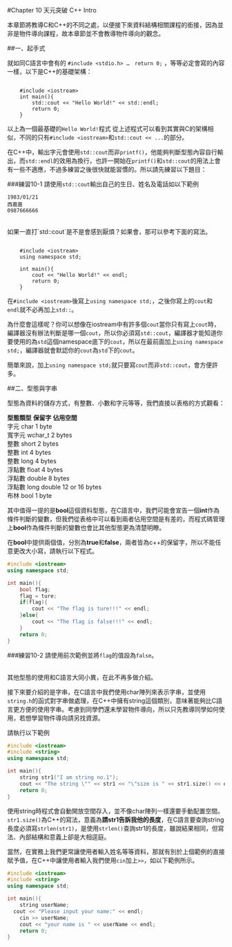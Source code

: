 #Chapter 10 天元突破 C++ Intro

本章節將教導C和C++的不同之處，以便接下來資料結構相關課程的銜接，因為並非是物件導向課程，故本章節並不會教導物件導向的觀念。

##一、起手式

就如同C語言中會有的 `#include <stdio.h> …　return 0;` ，等等必定會寫的內容一樣，以下是C++的基礎架構：

```

	#include <iostream>
	int main(){
		std::cout << "Hello World!" << std::endl;
		return 0;
	}
```

以上為一個最基礎的`Hello World!`程式 從上述程式可以看到其實與C的架構相似，不同的只有`#include <iostream>`和`std::cout << ...`的部分。

在C++中，輸出字元會使用`std::cout`而非`printf()`，他能夠判斷型態內容自行輸出，而`std::endl`的效用為換行，也許一開始在`printf()`和`std::cout`的用法上會有一些不適應，不過多練習之後很快就能習慣的。所以請先練習以下題目：

###練習10-1
請使用`std::cout`輸出自己的生日、姓名及電話如以下範例

	1983/01/21
	西嘉嘉
	0987666666
<br>
如果一直打`std::cout`是不是會感到厭煩？如果會，那可以參考下面的寫法。

```

	#include <iostream>
	using namespace std;

	int main(){
		cout << "Hello World!" << endl;
		return 0;
	}
```


在`#include <iostream>`後寫上`using namespace std;`，之後你寫上的`cout`和`endl`就不必再加上`std::`。

為什麼會這樣呢？你可以想像在iostream中有許多個`cout`當你只有寫上`cout`時，編譯器沒有辦法判斷是哪一個`cout`，所以你必須寫`std::cout`，編譯器才能知道你要使用的為`std`這個namespace底下的`cout`，所以在最前面加上`using namespace std;`，編譯器就會默認你的`cout`為`std`下的`cout`。

簡單來說，加上`using namespace std;`就只要寫`cout`而非`std::cout`，會方便許多。


##二、型態與字串

型態為資料的儲存方式，有整數、小數和字元等等，我們直接以表格的方式觀看：

**型態類型**	**保留字**	**佔用空間** <br>
字元	    char	1 byte <br>
寬字元	wchar_t	2 bytes <br>
整數	    short	2 bytes <br>
整數	    int	    4 bytes <br>
整數	    long	4 bytes <br>
浮點數	float	4 bytes <br>
浮點數	double	8 bytes <br>
浮點數	long double	12 or 16 bytes <br>
布林	    bool	1 byte <br>

其中值得一提的是**bool**這個資料型態，在C語言中，我們可能會宣告一個**int**作為條件判斷的變數，但我們從表格中可以看到兩者佔用空間是有差的，而程式碼管理上**bool**作為條件判斷的變數也會比其他型態更為清楚明瞭。

在**bool**中提供兩個值，分別為**true**和**false**，兩者皆為c++的保留字，所以不能任意更改大小寫，請執行以下程式。

```c++
#include <iostream>
using namespace std;

int main(){
	bool flag;
	flag = ture;
	if(flag){
		cout << "The flag is ture!!!" << endl;
	}else{
		cout << "The flag is false!!!" << endl;
	}
	return 0;
}
```

###練習10-2
請使用前次範例並將`flag`的值設為`false`。

<br>
其他型態的使用和C語言大同小異，在此不再多做介紹。

接下來要介紹的是字串，在C語言中我們使用char陣列來表示字串，並使用`string.h`的函式對字串做處理，在C++中擁有string這個類別，意味著能夠比C語言更方便的使用字串。考慮到同學們還未學習物件導向，所以只先教導同學如何使用，若想學習物件導向請另找資源。

請執行以下範例

```c++
#include <iostream>
#include <string>
using namespace std;

int main(){
	string str1("I am string no.1");
	cout << "The string \"" << str1 << "\"size is " << str1.size() << endl;
	return 0;
}
```

使用string時程式會自動開放空間存入，並不像char陣列一樣還要手動配置空間。`str1.size()`為C++的寫法，意義為**請str1告訴我他的長度**，在C語言要查詢string長度必須寫`strlen(str1)`，是使用`strlen()`查詢str1的長度，雖說結果相同，但寫法、內部結構和意義上卻是大相逕庭。

當然，在實務上我們更常讓使用者輸入姓名等等資料，那就有別於上個範例的直接賦予值，在C++中讓使用者輸入我們使用`cin`加上`>>`，如以下範例所示。

```c++
#include <iostream>
#include <string>
using namespace std;

int main(){
	string userName;
  cout << "Please input your name:" << endl;
	cin >> userName;
	cout << "your name is " << userName << endl;
	return 0;
}
```
